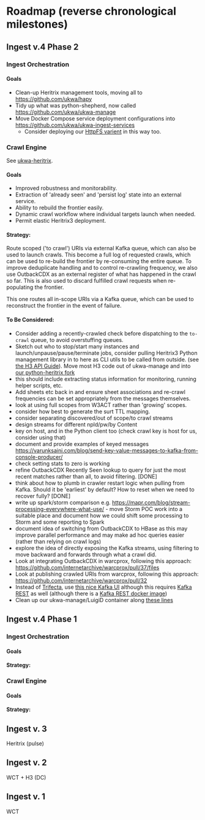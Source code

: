 Roadmap (reverse chronological milestones)
=======

Ingest v.4 Phase 2
------------------

### Ingest Orchestration 

#### Goals

- Clean-up Heritrix management tools, moving all to https://github.com/ukwa/hapy
- Tidy up what was python-shepherd, now called https://github.com/ukwa/ukwa-manage
- Move Docker Compose service deployment configurations into https://github.com/ukwa/ukwa-ingest-services
    - Consider deploying our [HttpFS varient](https://github.com/ukwa/httpfs) in this way too.

### Crawl Engine

See [ukwa-heritrix](https://github.com/ukwa/ukwa-heritrix).

#### Goals

- Improved robustness and monitorability. 
- Extraction of 'already seen' and 'persist log' state into an external service. 
- Ability to rebuild the frontier easily. 
- Dynamic crawl workflow where individual targets launch when needed.  
- Permit elastic Heritrix3 deployment.

#### Strategy:

Route scoped ('to crawl') URIs via external Kafka queue, which can also be used to launch crawls. 
This become a full log of requested crawls, which can be used to re-build the frontier by re-consuming the entire queue. 
To improve deduplicate handling and to control re-crawling frequency, we also use OutbackCDX as an external register of 
what has happened in the crawl so far. This is also used to discard fulfilled crawl requests when re-populating the frontier.

This one routes all in-scope URIs via a Kafka queue, which can be used to reconstruct the frontier in the event of failure.


#### To Be Considered:

- Consider adding a recently-crawled check before dispatching to the `to-crawl` queue, to avoid overstuffing queues.
- Sketch out who to stop/start many instances and launch/unpause/pause/terminate jobs, consider pulling Heritrix3 Python management library in to here as CLI utils to be called from outside. (see [the H3 API Guide](https://webarchive.jira.com/wiki/spaces/Heritrix/pages/5735014/Heritrix+3.x+API+Guide)). Move most H3 code out of ukwa-manage and into [our python-heritrix fork](https://github.com/ukwa/python-heritrix.git)
- this should include extracting status information for monitoring, running helper scripts, etc.
- Add sheets etc back in and ensure sheet associations and re-crawl frequencies can be set appropriately from the messages themselves. 
- look at using full scopes from W3ACT rather than 'growing' scopes.
- consider how best to generate the surt TTL mapping.
- consider separating discovered/out of scope/to crawl streams
- design streams for different npld/pw/by Content
- key on host, and in the Python client too (check crawl key is host for us, consider using that)
- document and provide examples of keyed messages https://varunksaini.com/blog/send-key-value-messages-to-kafka-from-console-producer/
- check setting stats to zero is working 
- refine OutbackCDX Recently Seen lookup to query for just the most recent matches rather than all, to avoid filtering. [DONE]
- think about how to plumb in crawler restart logic when pulling from Kafka. Should it be 'earliest' by default? How to reset when we need to recover fully? [DONE]
- write up spark/storm comparison e.g. https://mapr.com/blog/stream-processing-everywhere-what-use/ - move Storm POC work into a suitable place and document how we could shift some processing to Storm and some reporting to Spark
- document idea of switching from OutbackCDX to HBase as this may improve parallel performance and may make ad hoc queries easier (rather than relying on crawl logs)
- explore the idea of directly exposing the Kafka streams, using filtering to move backward and forwards through what a crawl did.
- Look at integrating OutbackCDX in warcprox, following this approach: https://github.com/internetarchive/warcprox/pull/37/files
- Look at publishing crawled URIs from warcprox, following this approach: https://github.com/internetarchive/warcprox/pull/32
- Instead of [Trifecta](https://github.com/ldaniels528/trifecta), use [this nice Kafka UI](https://github.com/Landoop/kafka-topics-ui) although this requires [Kafka REST](https://github.com/confluentinc/kafka-rest) as well (although there is a [Kafka REST docker image](https://hub.docker.com/r/confluentinc/cp-kafka-rest/))
- Clean up our ukwa-manage/LuigiD container along [these lines](https://github.com/pysysops/docker-luigid/blob/master/Dockerfile)

Ingest v.4 Phase 1
------------------

### Ingest Orchestration 

#### Goals

#### Strategy:


### Crawl Engine

#### Goals

#### Strategy:

Ingest v. 3
-----------
Heritrix (pulse)

Ingest v. 2
-----------
WCT + H3 (DC)

Ingest v. 1
-----------

WCT
